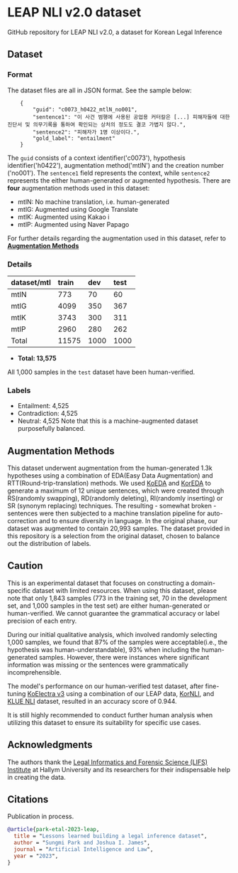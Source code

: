 # LEAP NLI v2.0 dataset

GitHub repository for LEAP NLI v2.0, a dataset for Korean Legal Inference

## Dataset

### Format

The dataset files are all in JSON format. See the sample below:

```{json}
    {
        "guid": "c0073_h0422_mtlN_no001",
        "sentence1": "이 사건 범행에 사용된 공업용 커터칼은 [...] 피해자들에 대한 진단서 및 의무기록을 통하여 확인되는 상처의 정도도 결코 가볍지 않다.",
        "sentence2": "피해자가 1명 이상이다.",
        "gold_label": "entailment"
    }
```

The `guid` consists of a context identifier('c0073'), hypothesis identifier('h0422'), augmentation method('mtlN') and the creation number ('no001'). The `sentence1` field represents the context, while `sentence2` represents the either human-generated or augmented hypothesis. There are **four** augmentation methods used in this dataset: 

* mtlN: No machine translation, i.e. human-generated
* mtlG: Augmented using Google Translate
* mtlK: Augmented using Kakao i
* mtlP: Augmented using Naver Papago
  
For further details regarding the augmentation used in this dataset, refer to [**Augmentation Methods**](#augmentation-methods)

### Details

| dataset/mtl | train | dev  | test |
| :---------- | :---- | :--- | :--- |
| mtlN        | 773   | 70   | 60   |
| mtlG        | 4099  | 350  | 367  |
| mtlK        | 3743  | 300  | 311  |
| mtlP        | 2960  | 280  | 262  |
| Total       | 11575 | 1000 | 1000 |

* **Total: 13,575**

All 1,000 samples in the `test` dataset have been human-verified.

### Labels

* Entailment: 4,525
* Contradiction: 4,525
* Neutral: 4,525
Note that this is a machine-augmented dataset purposefully balanced. 

## Augmentation Methods

This dataset underwent augmentation from the human-generated 1.3k hypotheses using a combination of EDA(Easy Data Augmentation) and RTT(Round-trip-translation) methods. We used [KoEDA](https://github.com/toriving/KoEDA) and [KorEDA](https://github.com/catSirup/KorEDA) to generate a maximum of 12 unique sentences, which were created through RS(randomly swapping), RD(randomly deleting), RI(randomly inserting) or SR (synonym replacing) techniques. The resulting - somewhat broken - sentences were then subjected to a machine translation pipeline for auto-correction and to ensure diversity in language. In the original phase, our dataset was augmented to contain 20,993 samples. The dataset provided in this repository is a selection from the original dataset, chosen to balance out the distribution of labels.

## Caution

This is an experimental dataset that focuses on constructing a domain-specific dataset with limited resources. When using this dataset, please note that only 1,843 samples (773 in the training set, 70 in the development set, and 1,000 samples in the test set) are either human-generated or human-verified. We cannot guarantee the grammatical accuracy or label precision of each entry.

During our initial qualitative analysis, which involved randomly selecting 1,000 samples, we found that 87% of the samples were acceptable(i.e., the hypothesis was human-understandable), 93% when including the human-generated samples. However, there were instances where significant information was missing or the sentences were grammatically incomprehensible.

The model's performance on our human-verified test dataset, after fine-tuning [KoElectra v3](https://huggingface.co/monologg/koelectra-base-v3-discriminator) using a combination of our LEAP data, [KorNLI](https://huggingface.co/datasets/kor_nli), and [KLUE NLI](https://huggingface.co/datasets/klue/viewer/nli/train) dataset, resulted in an accuracy score of 0.944.

It is still highly recommended to conduct further human analysis when utilizing this dataset to ensure its suitability for specific use cases.


## Acknowledgments

The authors thank the [Legal Informatics and Forensic Science (LIFS) Institute](https://lifs.hallym.ac.kr/) at Hallym University and its researchers for their indispensable help in creating the data. 

## Citations

Publication in process.

```bibtex
@article{park-etal-2023-leap,
  title = "Lessons learned building a legal inference dataset",
  author = "Sungmi Park and Joshua I. James",
  journal = "Artificial Intelligence and Law",
  year = "2023",
}
```
